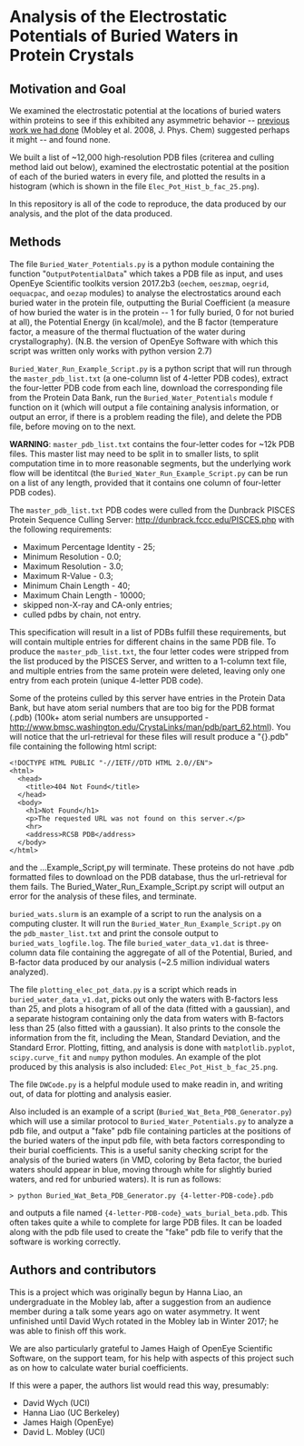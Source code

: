 # Analysis of the Electrostatic Potentials of Buried Waters in Protein Crystals

Motivation and Goal
-------------------

We examined the electrostatic potential at the locations of buried waters within proteins to see if this exhibited any asymmetric behavior -- [previous work we had done](http://pubs.acs.org/doi/abs/10.1021/jp709958f) (Mobley et al. 2008, J. Phys. Chem) suggested perhaps it might -- and found none. 

We built a list of ~12,000 high-resolution PDB files (criterea and culling method laid out below), examined the electrostatic potential at the position of each of the buried waters in every file, and plotted the results in a histogram (which is shown in the file `Elec_Pot_Hist_b_fac_25.png`).

In this repository is all of the code to reproduce, the data produced by our analysis, and the plot of the data produced.

Methods
-------

The file `Buried_Water_Potentials.py` is a python module containing the function "`OutputPotentialData`" which takes a PDB file as input, and uses OpenEye Scientific toolkits version 2017.2b3 (`oechem`, `oeszmap`, `oegrid`, `oequacpac`, and `oezap` modules) to analyse the electrostatics around each buried water in the protein file, outputting the Burial Coefficient (a measure of how buried the water is in the protein -- 1 for fully buried, 0 for not buried at all), the Potential Energy (in kcal/mole), and the B factor (temperature factor, a measure of the thermal fluctuation of the water during crystallography). (N.B. the version of OpenEye Software with which this script was written only works with python version 2.7)

`Buried_Water_Run_Example_Script.py` is a python script that will run through the `master_pdb_list.txt` (a one-column list of 4-letter PDB codes), extract the four-letter PDB code from each line, download the corresponding file from the Protein Data Bank, run the `Buried_Water_Potentials`  module `f` function on it (which will output a file containing analysis information, or output an error, if there is a problem reading the file), and delete the PDB file, before moving on to the next.

__WARNING__: `master_pdb_list.txt` contains the four-letter codes for ~12k PDB files. This master list may need to be split in to smaller lists, to split computation time in to more reasonable segments, but the underlying work flow will be identitcal (the `Buried_Water_Run_Example_Script.py` can be run on a list of any length, provided that it contains one column of four-letter PDB codes). 

The `master_pdb_list.txt` PDB codes were culled from the Dunbrack PISCES Protein Sequence Culling Server: http://dunbrack.fccc.edu/PISCES.php with the following requirements: 
- Maximum Percentage Identity - 25; 
- Minimum Resolution - 0.0; 
- Maximum Resolution - 3.0; 
- Maximum R-Value - 0.3; 
- Minimum Chain Length - 40; 
- Maximum Chain Length - 10000; 
- skipped non-X-ray and CA-only entries; 
- culled pdbs by chain, not entry. 

This specification will result in a list of PDBs fulfill these requirements, but will contain multiple entries for different chains in the same PDB file. To produce the `master_pdb_list.txt`, the four letter codes were stripped from the list produced by the PISCES Server, and written to a 1-column text file, and multiple entries from the same protein were deleted, leaving only one entry from each protein (unique 4-letter PDB code).

Some of the proteins culled by this server have entries in the Protein Data Bank, but have atom serial numbers that are too big for the PDB format (.pdb) (100k+ atom serial numbers are unsupported - http://www.bmsc.washington.edu/CrystaLinks/man/pdb/part_62.html). You will notice that the url-retrieval for these files will result produce a "{}.pdb" file containing the following html script:

```
<!DOCTYPE HTML PUBLIC "-//IETF//DTD HTML 2.0//EN">
<html>
  <head>
    <title>404 Not Found</title>
  </head>
  <body>
    <h1>Not Found</h1>
    <p>The requested URL was not found on this server.</p>
    <hr>
    <address>RCSB PDB</address>
  </body>
</html>
```

and the ...Example_Script,py will terminate. These proteins do not have .pdb formatted files to download on the PDB database, thus the url-retrieval for them fails. The Buried_Water_Run_Example_Script.py script will output an error for the analysis of these files, and terminate.

`buried_wats.slurm` is an example of a script to run the analysis on a computing cluster. It will run the `Buried_Water_Run_Example_Script.py` on the `pdb_master_list.txt` and print the console output to `buried_wats_logfile.log`. The file `buried_water_data_v1.dat` is three-column data file containing the aggregate of all of the Potential, Buried, and B-factor data produced by our analysis (~2.5 million individual waters analyzed).

The file `plotting_elec_pot_data.py` is a script which reads in `buried_water_data_v1.dat`, picks out only the waters with B-factors less than 25, and plots a hisogram of all of the data (fitted with a gaussian), and a separate histogram containing only the data from waters with B-factors less than 25 (also fitted with a gaussian). It also prints to the console the information from the fit, including the Mean, Standard Deviation, and the Standard Error. Plotting, fitting, and analysis is done with `matplotlib.pyplot`, `scipy.curve_fit` and `numpy` python modules. An example of the plot produced by this analysis is also included: `Elec_Pot_Hist_b_fac_25.png`.

The file `DWCode.py` is a helpful module used to make readin in, and writing out, of data for plotting and analysis easier.

Also included is an example of a script (`Buried_Wat_Beta_PDB_Generator.py`) which will use a similar protocol to `Buried_Water_Potentials.py` to analyze a pdb file, and output a "fake" pdb file containing particles at the positions of the buried waters of the input pdb file, with beta factors corresponding to their burial coefficients. This is a useful sanity checking script for the analysis of the buried waters (in VMD, coloring by Beta factor, the buried waters should appear in blue, moving through white for slightly buried waters, and red for unburied waters). It is run as follows:

`> python Buried_Wat_Beta_PDB_Generator.py {4-letter-PDB-code}.pdb`

and outputs a file named `{4-letter-PDB-code}_wats_burial_beta.pdb`. This often takes quite a while to complete for large PDB files. It can be loaded along with the pdb file used to create the "fake" pdb file to verify that the software is working correctly.

## Authors and contributors

This is a project which was originally begun by Hanna Liao, an undergraduate in the Mobley lab, after a suggestion from an audience member during a talk some years ago on water asymmetry. It went unfinished until David Wych rotated in the Mobley lab in Winter 2017; he was able to finish off this work.

We are also particularly grateful to James Haigh of OpenEye Scientific Software, on the support team, for his help with aspects of this project such as on how to calculate water burial coefficients.

If this were a paper, the authors list would read this way, presumably:
- David Wych (UCI)
- Hanna Liao (UC Berkeley)
- James Haigh (OpenEye)
- David L. Mobley (UCI)
